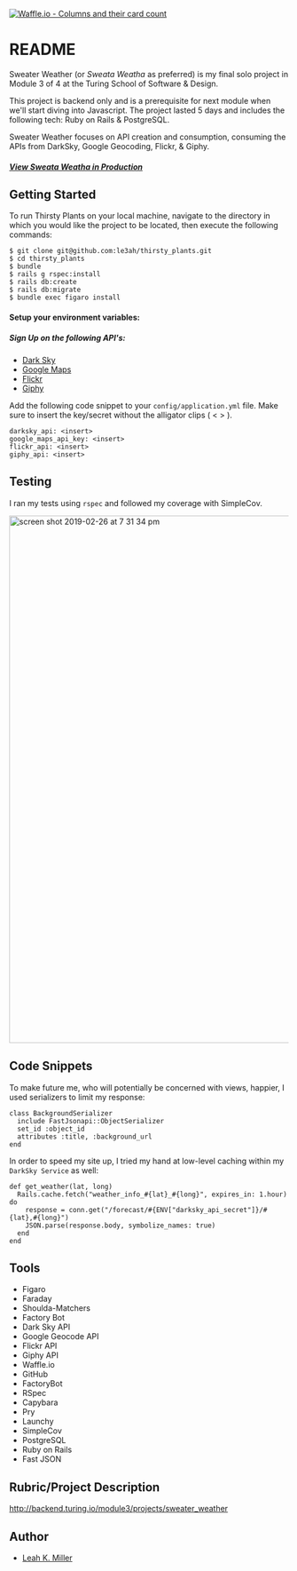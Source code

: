 
[![Waffle.io - Columns and their card count](https://badge.waffle.io/le3ah/sweata_weatha.svg?columns=all)](https://waffle.io/le3ah/sweata_weatha)

# README

Sweater Weather (or _Sweata Weatha_ as preferred) is my final solo project in Module 3 of 4 at the Turing School of Software & Design.

This project is backend only and is a prerequisite for next module when we'll start diving into Javascript.  The project lasted 5 days and includes the following tech: Ruby on Rails & PostgreSQL.

Sweater Weather focuses on API creation and consumption, consuming the APIs from DarkSky, Google Geocoding, Flickr, & Giphy.  

#### [**_View Sweata Weatha in Production_**](https://sweata-weatha.herokuapp.com/)

## Getting Started

To run Thirsty Plants on your local machine, navigate to the directory in which you would like the project to be located, then execute the following commands:

```
$ git clone git@github.com:le3ah/thirsty_plants.git
$ cd thirsty_plants
$ bundle
$ rails g rspec:install
$ rails db:create
$ rails db:migrate
$ bundle exec figaro install
```
#### Setup your environment variables:

##### Sign Up on the following API's:
* [Dark Sky](https://darksky.net/dev)
* [Google Maps](https://developers.google.com/maps/documentation/javascript/get-api-key)
* [Flickr](https://www.flickr.com/services/api/)
* [Giphy](https://developers.giphy.com/)

Add the following code snippet to your `config/application.yml` file. Make sure to insert the key/secret without the alligator clips ( < > ).
```
darksky_api: <insert>
google_maps_api_key: <insert>
flickr_api: <insert>
giphy_api: <insert>

```

## Testing
I ran my tests using `rspec` and followed my coverage with SimpleCov.

<img width="950" alt="screen shot 2019-02-26 at 7 31 34 pm" src="https://user-images.githubusercontent.com/42391567/53461273-3fb75780-39fd-11e9-8da8-bbbaea819c85.png">

## Code Snippets
To make future me, who will potentially be concerned with views, happier, I used serializers to limit my response:
```
class BackgroundSerializer
  include FastJsonapi::ObjectSerializer
  set_id :object_id
  attributes :title, :background_url
end
```
In order to speed my site up, I tried my hand at low-level caching within my `DarkSky Service` as well:
```
def get_weather(lat, long)
  Rails.cache.fetch("weather_info_#{lat}_#{long}", expires_in: 1.hour) do
    response = conn.get("/forecast/#{ENV["darksky_api_secret"]}/#{lat},#{long}")
    JSON.parse(response.body, symbolize_names: true)
  end
end
```

## Tools

* Figaro
* Faraday
* Shoulda-Matchers
* Factory Bot
* Dark Sky API
* Google Geocode API
* Flickr API
* Giphy API
* Waffle.io
* GitHub
* FactoryBot
* RSpec
* Capybara
* Pry
* Launchy
* SimpleCov
* PostgreSQL
* Ruby on Rails
* Fast JSON


## Rubric/Project Description
http://backend.turing.io/module3/projects/sweater_weather

## Author

* [Leah K. Miller](https://github.com/le3ah)
